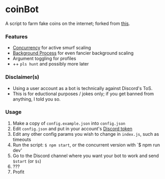 # coinBot

A script to farm fake coins on the internet; forked from [this](https://github.com/spaceface777/DankMemerBotBot).

### Features
- [Concurrency](https://www.npmjs.com/package/concurrently) for active smurf scaling
- [Background Process](https://pm2.keymetrics.io/) for even fancier background
    scaling
- Argument toggling for profiles
- ++ `pls hunt` and possibly more later

### Disclaimer(s)
 - Using a user account as a bot is technically against Discord's ToS.  
 - This is for eductional purposes / jokes only; if you get banned from
     anything, I told you so.

### Usage
 1. Make a copy of `config.example.json` into `config.json`
 2. Edit `config.json` and put in your account's [Discord token](https://github.com/Tyrrrz/DiscordChatExporter/wiki/Obtaining-Token-and-Channel-IDs#how-to-get-a-user-token)
 3. Edit any other config params you wish to change in `index.js`, such as
    timeouts
 4. Run the script: `$ npm start`, or the concurrent version with `$ npm run
    dev'
 5. Go to the Discord channel where you want your bot to work and send `$start` (or `$s`)
 6. ???
 7. Profit 
